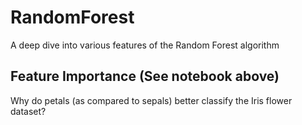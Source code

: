 # RandomForest
A deep dive into various features of the Random Forest algorithm

## Feature Importance (See notebook above)

Why do petals (as compared to sepals) better classify the Iris flower dataset? 
